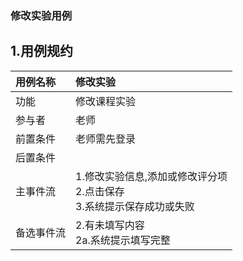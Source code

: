 ### 修改实验用例
## 1.用例规约
|用例名称|修改实验|  
|:-|:-|  
|功能|修改课程实验|  
|参与者|老师|  
|前置条件|老师需先登录|  
|后置条件||
|主事件流| 1.修改实验信息,添加或修改评分项<br>2.点击保存<br>3.系统提示保存成功或失败|  
|备选事件流|2.有未填写内容<br>2a.系统提示填写完整|